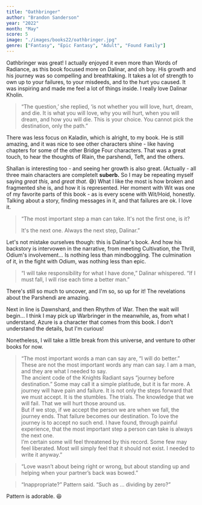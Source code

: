 ```yaml
---
title: "Oathbringer"
author: "Brandon Sanderson"
year: "2022"
month: "May"
score: 5
image: "./images/books22/oathbringer.jpg"
genre: ["Fantasy", "Epic Fantasy", "Adult", "Found Family"]
---
```


Oathbringer was great! I actually enjoyed it even more than Words of Radiance, as this book focused more on Dalinar, and oh boy. His growth and his journey was so compelling and breathtaking. It takes a lot of strength to own up to your failures, to your misdeeds, and to the hurt you caused. It was inspiring and made me feel a lot of things inside.
I really love Dalinar Kholin.

> “The question,’ she replied, ‘is not whether you will love, hurt, dream, and die. It is what you will love, why you will hurt, when you will dream, and how you will die. This is your choice. You cannot pick the destination, only the path.”

There was less focus on Kaladin, which is alright, to my book. He is still amazing, and it was nice to see other characters shine - like having chapters for some of the other Bridge Four characters. That was a great touch, to hear the thoughts of Rlain, the parshendi, Teft, and the others.

Shallan is interesting too - and seeing her growth is also great. (Actually - all three main characters are completelt **suberb.** So I may be repeating myself saying _great this_, and _great that_. 😅) What I like the most is how broken and fragmented she is, and how it is represented. Her moment with Wit was one of my favorite parts of this book - as is every scene with Wit/Hoid, honestly. Talking about a story, finding messages in it, and that failures are ok. I love it.

> “The most important step a man can take. It's not the first one, is it?
>
> It's the next one. Always the next step, Dalinar.”

Let's not mistake ourselves though: this is Dalinar's book. And how his backstory is intervowen in the narrative, from meeting Cultivation, the Thrill, Odium's involvement... Is nothing less than mindboggling. The culmination of it, in the fight with Odium, was nothing less than epic.

> “I will take responsibility for what I have done,” Dalinar whispered. “If I must fall, I will rise each time a better man.”

There's still so much to uncover, and I'm so, so up for it! The revelations about the Parshendi are amazing.

Next in line is Dawnshard, and then Rhythm of War. Then the wait will begin... I think I may pick up Warbringer in the meanwhile, as, from what I understand, Azure is a character that comes from this book. I don't understand the details, but I'm curious!

Nonetheless, I will take a little break from this universe, and venture to other books for now.

> “The most important words a man can say are, “I will do better.” These are not the most important words any man can say. I am a man, and they are what I needed to say.  
> The ancient code of the Knights Radiant says “journey before destination.” Some may call it a simple platitude, but it is far more. A journey will have pain and failure. It is not only the steps forward that we must accept. It is the stumbles. The trials. The knowledge that we will fail. That we will hurt those around us.  
> But if we stop, if we accept the person we are when we fall, the journey ends. That failure becomes our destination. To love the journey is to accept no such end. I have found, through painful experience, that the most important step a person can take is always the next one.  
> I’m certain some will feel threatened by this record. Some few may feel liberated. Most will simply feel that it should not exist. I needed to write it anyway.”

> “Love wasn’t about being right or wrong, but about standing up and helping when your partner’s back was bowed.”

> “Inappropriate?” Pattern said. “Such as … dividing by zero?”

Pattern is adorable. 😆
